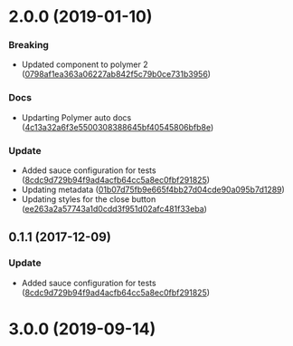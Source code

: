 <a name="2.0.0"></a>
# 2.0.0 (2019-01-10)


### Breaking

* Updated component to polymer 2 ([0798af1ea363a06227ab842f5c79b0ce731b3956](https://github.com/advanced-rest-client/variables-drawer-editor/commit/0798af1ea363a06227ab842f5c79b0ce731b3956))

### Docs

* Updarting Polymer auto docs ([4c13a32a6f3e5500308388645bf40545806bfb8e](https://github.com/advanced-rest-client/variables-drawer-editor/commit/4c13a32a6f3e5500308388645bf40545806bfb8e))

### Update

* Added sauce configuration for tests ([8cdc9d729b94f9ad4acfb64cc5a8ec0fbf291825](https://github.com/advanced-rest-client/variables-drawer-editor/commit/8cdc9d729b94f9ad4acfb64cc5a8ec0fbf291825))
* Updating metadata ([01b07d75fb9e665f4bb27d04cde90a095b7d1289](https://github.com/advanced-rest-client/variables-drawer-editor/commit/01b07d75fb9e665f4bb27d04cde90a095b7d1289))
* Updating styles for the close button ([ee263a2a57743a1d0cdd3f951d02afc481f33eba](https://github.com/advanced-rest-client/variables-drawer-editor/commit/ee263a2a57743a1d0cdd3f951d02afc481f33eba))



<a name="0.1.1"></a>
## 0.1.1 (2017-12-09)


### Update

* Added sauce configuration for tests ([8cdc9d729b94f9ad4acfb64cc5a8ec0fbf291825](https://github.com/advanced-rest-client/variables-drawer-editor/commit/8cdc9d729b94f9ad4acfb64cc5a8ec0fbf291825))



# 3.0.0 (2019-09-14)



